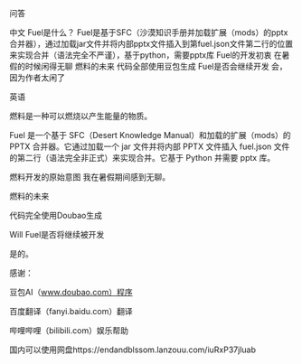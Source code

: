 问答

中文
Fuel是什么？
Fuel是基于SFC（沙漠知识手册并加载扩展（mods）的pptx合并器），通过加载jar文件并将内部pptx文件插入到第fuel.json文件第二行的位置来实现合并（语法完全不严谨），基于python，需要pptx库
Fuel的开发初衷
在暑假的时候闲得无聊
燃料的未来
代码全部使用豆包生成
Fuel是否会继续开发
会，因为作者太闲了

英语

燃料是一种可以燃烧以产生能量的物质。

Fuel 是一个基于 SFC（Desert Knowledge Manual）和加载的扩展（mods）的 PPTX 合并器。它通过加载一个 jar 文件并将内部 PPTX 文件插入 fuel.json 文件的第二行（语法完全非正式）来实现合并。它基于 Python 并需要 pptx 库。

燃料开发的原始意图
我在暑假期间感到无聊。

燃料的未来

代码完全使用Doubao生成

Will Fuel是否将继续被开发

是的。

感谢：

豆包AI（www.doubao.com）程序

百度翻译（fanyi.baidu.com）翻译

哔哩哔哩（bilibili.com）娱乐帮助

 国内可以使用网盘https://endandblssom.lanzouu.com/iuRxP37jluab
